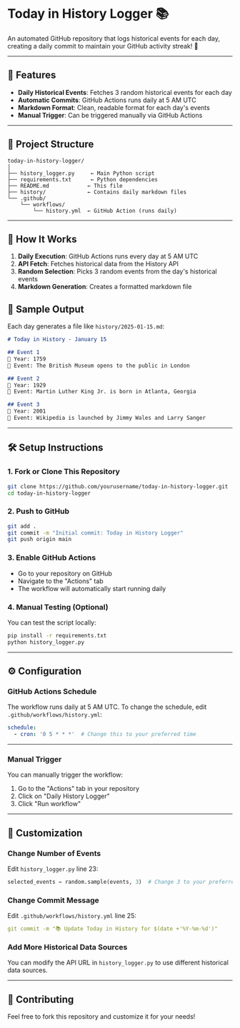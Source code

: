  # Today in History Logger 📚

An automated GitHub repository that logs historical events for each day, creating a daily commit to maintain your GitHub activity streak! 🎯

---
## 🌟 Features

- **Daily Historical Events**: Fetches 3 random historical events for each day
- **Automatic Commits**: GitHub Actions runs daily at 5 AM UTC
- **Markdown Format**: Clean, readable format for each day's events
- **Manual Trigger**: Can be triggered manually via GitHub Actions
  
---

## 📁 Project Structure

```
today-in-history-logger/
│
├── history_logger.py     ← Main Python script
├── requirements.txt      ← Python dependencies
├── README.md            ← This file
├── history/             ← Contains daily markdown files
└── .github/
    └── workflows/
        └── history.yml  ← GitHub Action (runs daily)
```
---

## 🚀 How It Works

1. **Daily Execution**: GitHub Actions runs every day at 5 AM UTC
2. **API Fetch**: Fetches historical data from the History API
3. **Random Selection**: Picks 3 random events from the day's historical events
4. **Markdown Generation**: Creates a formatted markdown file

## 📅 Sample Output

Each day generates a file like `history/2025-01-15.md`:

```markdown
# Today in History - January 15

## Event 1
📅 Year: 1759  
📝 Event: The British Museum opens to the public in London

## Event 2
📅 Year: 1929  
📝 Event: Martin Luther King Jr. is born in Atlanta, Georgia

## Event 3
📅 Year: 2001  
📝 Event: Wikipedia is launched by Jimmy Wales and Larry Sanger
```
---

## 🛠️ Setup Instructions

### 1. Fork or Clone This Repository

```bash
git clone https://github.com/yourusername/today-in-history-logger.git
cd today-in-history-logger
```

### 2. Push to GitHub

```bash
git add .
git commit -m "Initial commit: Today in History Logger"
git push origin main
```

### 3. Enable GitHub Actions

- Go to your repository on GitHub
- Navigate to the "Actions" tab
- The workflow will automatically start running daily

### 4. Manual Testing (Optional)

You can test the script locally:

```bash
pip install -r requirements.txt
python history_logger.py
```
---

## ⚙️ Configuration

### GitHub Actions Schedule

The workflow runs daily at 5 AM UTC. To change the schedule, edit `.github/workflows/history.yml`:

```yaml
schedule:
  - cron: '0 5 * * *'  # Change this to your preferred time
```
---

### Manual Trigger

You can manually trigger the workflow:
1. Go to the "Actions" tab in your repository
2. Click on "Daily History Logger"
3. Click "Run workflow"

---

## 🔧 Customization

### Change Number of Events

Edit `history_logger.py` line 23:
```python
selected_events = random.sample(events, 3)  # Change 3 to your preferred number
```

### Change Commit Message

Edit `.github/workflows/history.yml` line 25:
```yaml
git commit -m "📚 Update Today in History for $(date +'%Y-%m-%d')"
```
### Add More Historical Data Sources

You can modify the API URL in `history_logger.py` to use different historical data sources.

---
## 🤝 Contributing

Feel free to fork this repository and customize it for your needs!


